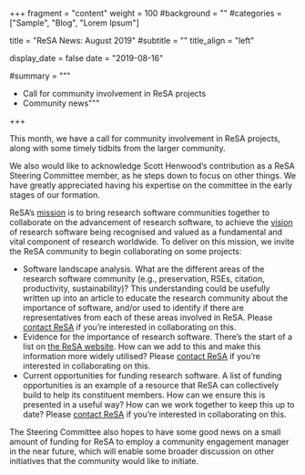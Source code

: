 +++
fragment = "content"
weight = 100
#background = ""
#categories = ["Sample", "Blog", "Lorem Ipsum"]

title = "ReSA News: August 2019"
#subtitle = ""
title_align = "left"

display_date = false
date = "2019-08-16"

#summary = """
- Call for community involvement in ReSA projects
- Community news"""

+++

This month, we have a call for community involvement in ReSA projects, along with some
timely tidbits from the larger community.

We also would like to acknowledge Scott Henwood’s contribution as a ReSA Steering
Committee member, as he steps down to focus on other things. We have greatly appreciated
having his expertise on the committee in the early stages of our formation.

ReSA’s [mission](http://www.researchsoft.org/) is to bring research software communities together to collaborate on the
advancement of research software, to achieve the [vision](http://www.researchsoft.org/) of research software being
recognised and valued as a fundamental and vital component of research worldwide.
To deliver on this mission, we invite the ReSA community to begin collaborating on some
projects:

* Software landscape analysis. What are the different areas of the research software
community (e.g., preservation, RSEs, citation, productivity, sustainability)? This
understanding could be usefully written up into an article to educate the research
community about the importance of software, and/or used to identify if there are
representatives from each of these areas involved in ReSA. Please [contact ReSA](/contact) if you’re interested in collaborating on this.
* Evidence for the importance of research software. There’s the start of a list on [the ReSA website](http://www.researchsoft.org/resources/).
How can we add to this and make this information more widely utilised? Please [contact ReSA](/contact) if you’re interested in collaborating on this.
* Current opportunities for funding research software. A list of funding opportunities is
an example of a resource that ReSA can collectively build to help its constituent
members. How can we ensure this is presented in a useful way? How can we work
together to keep this up to date? Please [contact ReSA](/contact) if you’re interested in
collaborating on this.

The Steering Committee also hopes to have some good news on a small amount of funding
for ReSA to employ a community engagement manager in the near future, which will enable
some broader discussion on other initiatives that the community would like to initiate.
